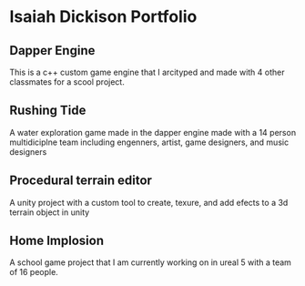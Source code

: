 # Isaiah Dickison Portfolio
## Dapper Engine
This is a c++ custom game engine that I arcityped and made with 4 other classmates for a scool project.

## Rushing Tide
A water exploration game made in the dapper engine made with a 14 person multidiciplne team including engenners, artist, game designers, and music designers

## Procedural terrain editor
A unity project with a custom tool to create, texure, and add efects to a 3d terrain object in unity

## Home Implosion 
A school game project that I am currently working on in ureal 5 with a team of 16 people.